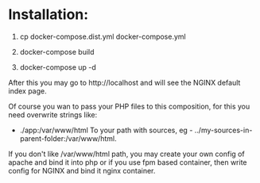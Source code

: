 # Installation:

1. cp docker-compose.dist.yml docker-compose.yml

2. docker-compose build

3. docker-compose up -d

After this you may go to http://localhost and will see the NGINX default index page.

Of course you wan to pass your PHP files to this composition, for this you need overwrite strings like:

- ./app:/var/www/html
To your path with sources, eg - ../my-sources-in-parent-folder:/var/www/html.

If you don't like /var/www/html path, you may create your own config of apache and bind it into php or if you use fpm based container, then write config for NGINX and bind it nginx container.
